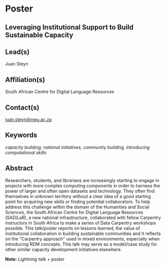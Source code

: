 # Poster

## **Leveraging Institutional Support to Build Sustainable Capacity**

## Lead(s)
Juan Steyn

## Affiliation(s)
South African Centre for Digital Language Resources

## Contact(s)
juan.steyn@nwu.ac.za

## Keywords
*capacity building, national initiatives, community building, introducing computational skills*

## Abstract
Researchers, students, and librarians are increasingly starting to engage in projects with more complex computing components in order to harness the power of larger and often open datasets and technology. They often find themselves in unknown territory without a clear idea of a good starting point for acquiring new skills or finding potential collaborators. To help address this challenge within the domain of the Humanities and Social Sciences, the South African Centre for Digital Language Resources (SADiLaR), a new national infrastructure, collaborated with fellow Carpentry instructors in South Africa to make a series of Data Carpentry workshops possible. This talk/poster reports on lessons learned, the value of institutional collaboration in building sustainable communities and it reflects on the "Carpentry approach" used in mixed environments, especially when introducing RDM concepts. This talk may serve as a model/case study for other similar capacity development initiatives elsewhere.

**Note:** *Lightning talk + poster*
